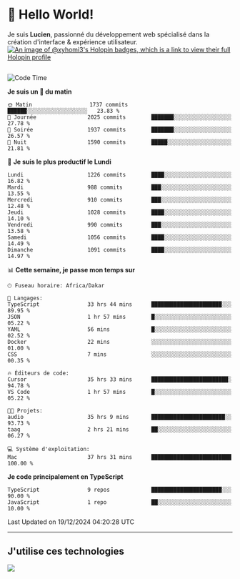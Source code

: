 # 👋 Hello World!

Je suis **Lucien**, passionné du développement web spécialisé dans la création d'interface & expérience utilisateur.
[![An image of @xyhomi3's Holopin badges, which is a link to view their full Holopin profile](https://holopin.me/xyhomi3)](https://holopin.io/@xyhomi3)

##

<!--START_SECTION:waka-->
![Code Time](http://img.shields.io/badge/Code%20Time-2%2C818%20hrs%2016%20mins-blue)

**Je suis un 🐤 du matin** 

```text
🌞 Matin                  1737 commits        ██████░░░░░░░░░░░░░░░░░░░   23.83 % 
🌆 Journée                2025 commits        ███████░░░░░░░░░░░░░░░░░░   27.78 % 
🌃 Soirée                 1937 commits        ███████░░░░░░░░░░░░░░░░░░   26.57 % 
🌙 Nuit                   1590 commits        █████░░░░░░░░░░░░░░░░░░░░   21.81 % 
```
📅 **Je suis le plus productif le Lundi** 

```text
Lundi                    1226 commits        ████░░░░░░░░░░░░░░░░░░░░░   16.82 % 
Mardi                    988 commits         ███░░░░░░░░░░░░░░░░░░░░░░   13.55 % 
Mercredi                 910 commits         ███░░░░░░░░░░░░░░░░░░░░░░   12.48 % 
Jeudi                    1028 commits        ████░░░░░░░░░░░░░░░░░░░░░   14.10 % 
Vendredi                 990 commits         ███░░░░░░░░░░░░░░░░░░░░░░   13.58 % 
Samedi                   1056 commits        ████░░░░░░░░░░░░░░░░░░░░░   14.49 % 
Dimanche                 1091 commits        ████░░░░░░░░░░░░░░░░░░░░░   14.97 % 
```


📊 **Cette semaine, je passe mon temps sur** 

```text
🕑︎ Fuseau horaire: Africa/Dakar

💬 Langages: 
TypeScript               33 hrs 44 mins      ██████████████████████░░░   89.95 % 
JSON                     1 hr 57 mins        █░░░░░░░░░░░░░░░░░░░░░░░░   05.22 % 
YAML                     56 mins             █░░░░░░░░░░░░░░░░░░░░░░░░   02.52 % 
Docker                   22 mins             ░░░░░░░░░░░░░░░░░░░░░░░░░   01.00 % 
CSS                      7 mins              ░░░░░░░░░░░░░░░░░░░░░░░░░   00.35 % 

🔥 Éditeurs de code: 
Cursor                   35 hrs 33 mins      ████████████████████████░   94.78 % 
VS Code                  1 hr 57 mins        █░░░░░░░░░░░░░░░░░░░░░░░░   05.22 % 

🐱‍💻 Projets: 
audio                    35 hrs 9 mins       ███████████████████████░░   93.73 % 
taag                     2 hrs 21 mins       ██░░░░░░░░░░░░░░░░░░░░░░░   06.27 % 

💻 Système d'exploitation: 
Mac                      37 hrs 31 mins      █████████████████████████   100.00 % 
```

**Je code principalement en TypeScript** 

```text
TypeScript               9 repos             ██████████████████████░░░   90.00 % 
JavaScript               1 repo              ██░░░░░░░░░░░░░░░░░░░░░░░   10.00 % 
```




 Last Updated on 19/12/2024 04:20:28 UTC
<!--END_SECTION:waka-->
---

## J'utilise ces technologies

<p align="left">
  <a href="https://skillicons.dev">
    <img src="https://skillicons.dev/icons?i=ts,js,md,scss,tailwind,react,docker,express,astro,vite,nextjs,vercel,figma,ableton" />
  </a>
</p>

